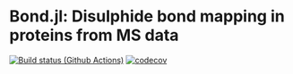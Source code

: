 # Bond.jl: Disulphide bond mapping in proteins from MS data

[![Build status (Github Actions)](https://github.com/Eugleo/Bond.jl/workflows/CI/badge.svg)](https://github.com/Eugleo/Bond.jl/actions)
[![codecov](https://codecov.io/gh/Eugleo/Bond.jl/branch/main/graph/badge.svg?token=QHQPR4CZ0N)](https://codecov.io/gh/Eugleo/Bond.jl)
